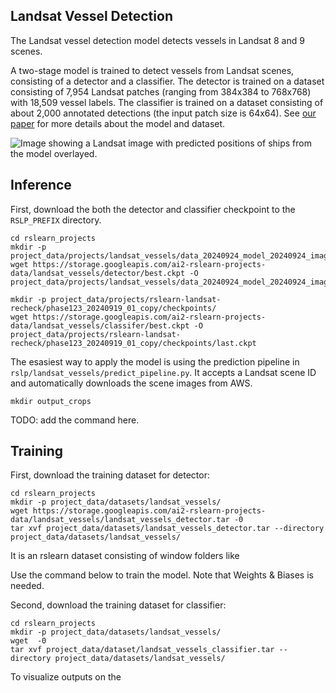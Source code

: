 Landsat Vessel Detection
---------------------------

The Landsat vessel detection model detects vessels in Landsat 8 and 9 scenes.

A two-stage model is trained to detect vessels from Landsat scenes, consisting of a detector and a classifier. The detector is trained on a dataset consisting of 7,954 Landsat patches (ranging from 384x384 to 768x768) with 18,509 vessel labels. The classifier is trained on a dataset consisting of about 2,000 annotated detections (the input patch size is 64x64). See [our paper](https://arxiv.org/pdf/2312.03207) for more details about the model and dataset.

![Image showing a Landsat image with predicted positions of ships from the model overlayed.]()


Inference
---------

First, download the both the detector and classifier checkpoint to the `RSLP_PREFIX` directory.

    cd rslearn_projects
    mkdir -p project_data/projects/landsat_vessels/data_20240924_model_20240924_imagenet_patch512_flip_03/checkpoints/
    wget https://storage.googleapis.com/ai2-rslearn-projects-data/landsat_vessels/detector/best.ckpt -O project_data/projects/landsat_vessels/data_20240924_model_20240924_imagenet_patch512_flip_03/checkpoints/last.ckpt

    mkdir -p project_data/projects/rslearn-landsat-recheck/phase123_20240919_01_copy/checkpoints/
    wget https://storage.googleapis.com/ai2-rslearn-projects-data/landsat_vessels/classifer/best.ckpt -O project_data/projects/rslearn-landsat-recheck/phase123_20240919_01_copy/checkpoints/last.ckpt

The esasiest way to apply the model is using the prediction pipeline in `rslp/landsat_vessels/predict_pipeline.py`. It accepts a Landsat scene ID and automatically downloads the scene images from AWS.

    mkdir output_crops

TODO: add the command here.


Training
--------

First, download the training dataset for detector:

    cd rslearn_projects
    mkdir -p project_data/datasets/landsat_vessels/
    wget https://storage.googleapis.com/ai2-rslearn-projects-data/landsat_vessels/landsat_vessels_detector.tar -0
    tar xvf project_data/datasets/landsat_vessels_detector.tar --directory project_data/datasets/landsat_vessels/

It is an rslearn dataset consisting of window folders like

Use the command below to train the model. Note that Weights & Biases is needed.


Second, download the training dataset for classifier:

    cd rslearn_projects
    mkdir -p project_data/datasets/landsat_vessels/
    wget  -0
    tar xvf project_data/dataset/landsat_vessels_classifier.tar --directory project_data/datasets/landsat_vessels/

To visualize outputs on the
